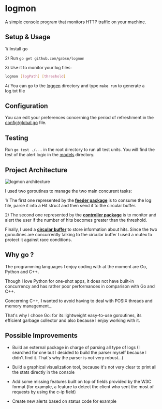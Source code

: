 # logmon

A simple console program that monitors HTTP traffic on your machine.

## Setup & Usage

1/ Install go

2/ Run ```go get github.com/gabsn/logmon```

3/ Use it to monitor your log files:
```bash
logmon [logPath] [threshold]
```
4/ You can go to the [loggen](loggen) directory and type ```make run``` to generate a log.txt file

## Configuration

You can edit your preferences concerning the period of refreshment in the [config/global.go](config/global.go) file.

## Testing

Run ```go test ./...``` in the root directory to run all test units.
You will find the test of the alert logic in the [models](models) directory.

## Project Architecture

![logmon architecture](docs/logmon_architecture.png)

I used two goroutines to manage the two main concurent tasks:

1/ The first one represented by the [__feeder package__](feeder) is to consume the log file, parse it into a Hit struct and then send it to the circular buffer.

2/ The second one represented by the [__controller package__](controller) is to monitor and alert the user if the number of hits becomes greater than the threshold.

Finally, I used a [__circular buffer__](models/circularbuffer.go) to store information about hits. Since the two goroutines are concurrently talking to the circular buffer I used a mutex to protect it against race conditions.

## Why go ?

The programming languages I enjoy coding with at the moment are Go, Python and C++.

Though I love Python for one-shot apps, it does not have built-in concurrency and has rather poor performances in comparison with Go and C++.

Concerning C++, I wanted to avoid having to deal with POSIX threads and memory management...

That's why I chose Go: for its lightweight easy-to-use goroutines, its efficient garbage collector and also because I enjoy working with it.

## Possible Improvements

- Build an external package in charge of parsing all type of logs (I searched for one but I decided to build the parser myself because I didn't find it. That's why the parser is not very robust...)

- Build a graphical visualization tool, because it's not very clear to print all the stats directly in the console

- Add some missing features built on top of fields provided by the W3C format (for example, a feature to detect the client who sent the most of requests by using the c-ip field)

- Create new alerts based on status code for example


